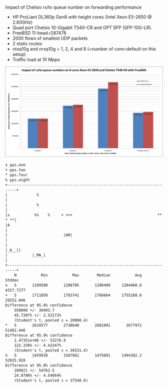 Impact of Chelsio rx/tx queue number on forwarding performance
  - HP ProLiant DL360p Gen8 with height cores (Intel Xeon E5-2650 @ 2.60GHz)
  - Quad port Chelsio 10-Gigabit T540-CR and OPT SFP (SFP-10G-LR).
  - FreeBSD 11-head.r287478
  - 2000 flows of smallest UDP packets
  - 2 static routes
  - ntxq10g and nrxq10g = 1, 2, 4 and 8 (=number of core=default on this setup)
  - Traffic load at 10 Mpps

![Impact of Chelsio rx/tx queue number on forwarding performance on FreeBSD 11-head.r287478](graph.png)


```
x pps.one
+ pps.two
* pps.four
% pps.eight
+--------------------------------------------------------------------------+
|             %                                                            |
|             %                                                            |
|x           %%    %     + +++                                      ** * **|
|A                                                                         |
|                         |AM|                                             |
|                                                                    |_A__||
|           |_MA_|                                                         |
+--------------------------------------------------------------------------+
    N           Min           Max        Median           Avg        Stddev
x   5       1199580       1208705       1206409     1204460.8     4317.7277
+   5       1711850       1783741       1766664     1755268.6     29252.046
Difference at 95.0% confidence
	550808 +/- 30493.7
	45.7307% +/- 2.53173%
	(Student's t, pooled s = 20908.4)
*   5       2618577       2738640       2681001       2677972     51482.446
Difference at 95.0% confidence
	1.47351e+06 +/- 53278.9
	122.338% +/- 4.42347%
	(Student's t, pooled s = 36531.4)
%   5       1459938       1587661       1475681     1494382.2     52925.928
Difference at 95.0% confidence
	289921 +/- 54762.5
	24.0706% +/- 4.54664%
	(Student's t, pooled s = 37548.6)
```
